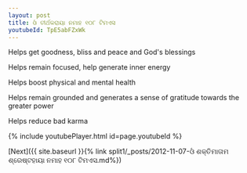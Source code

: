 ```yaml
---
layout: post
title: ଓଁ ତୀର୍ଥକରାୟା ନମାହ ୧୦୮ ଟିମଏସ
youtubeId: TpE5abFZxWk
---
```

 
 
Helps get goodness, bliss and peace and God's blessings
 
Helps remain focused, help generate inner energy 
 
Helps boost physical and mental health 
 
Helps remain grounded and generates a sense of gratitude towards the greater power 
 
Helps reduce bad karma
 
 
 
 


{% include youtubePlayer.html id=page.youtubeId %}
 
[Next]({{ site.baseurl }}{% link  split1/_posts/2012-11-07-ଓଁ ଶକ୍ତିମାତାମ ଶ୍ରେଷ୍ଟହାୟା ନମାହ ୧୦୮ ଟିମଏସ.md%})
 
